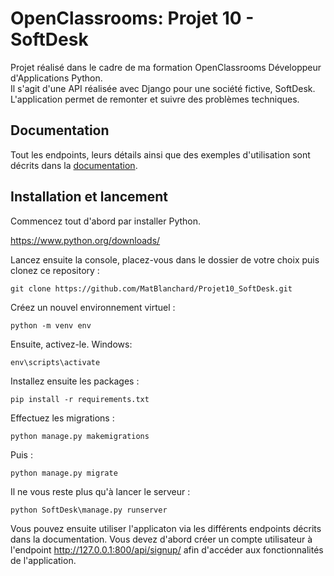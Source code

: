 # OpenClassrooms: Projet 10 - SoftDesk
Projet réalisé dans le cadre de ma formation OpenClassrooms Développeur d'Applications Python.  
Il s'agit d'une API réalisée avec Django pour une société fictive, SoftDesk.  
L'application permet de remonter et suivre des problèmes techniques.
## Documentation
Tout les endpoints, leurs détails ainsi que des exemples d'utilisation sont décrits dans la [documentation](https://documenter.getpostman.com/view/25251122/2s8ZDbXMGq).
## Installation et lancement
Commencez tout d'abord par installer Python.

https://www.python.org/downloads/

Lancez ensuite la console, placez-vous dans le dossier de votre choix puis clonez ce repository :
```
git clone https://github.com/MatBlanchard/Projet10_SoftDesk.git
```
Créez un nouvel environnement virtuel :
```
python -m venv env
```
Ensuite, activez-le.
Windows:
```
env\scripts\activate
```
Installez ensuite les packages :
```
pip install -r requirements.txt
```
Effectuez les migrations :
```
python manage.py makemigrations
```
Puis :
```
python manage.py migrate
```
Il ne vous reste plus qu'à lancer le serveur : 
```
python SoftDesk\manage.py runserver
```
Vous pouvez ensuite utiliser l'applicaton via les différents endpoints décrits dans la documentation. 
Vous devez d'abord créer un compte utilisateur à l'endpoint http://127.0.0.1:800/api/signup/ afin d'accéder aux fonctionnalités de l'application.
